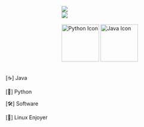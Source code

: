 <div align="center">
  <div style="display: inline-block; text-align: left;">
    <img src="https://github-readme-stats.vercel.app/api?username=frantisek-vojta&show_icons=true&theme=dark" />
    <br>
    <img src="https://github-readme-stats.vercel.app/api/top-langs/?username=frantisek-vojta&langs_count=4&layout=compact&theme=dark&exclude_repo=starbucks-vojta,animacce-JS" />
    <br><br>
    <img src="https://techstack-generator.vercel.app/python-icon.svg" alt="Python Icon" width="100">
    <img src="https://techstack-generator.vercel.app/java-icon.svg" alt="Java Icon" width="100">
    <br><br>
  </div>
</div>
<div padding-left:-150%>
    <p>[☕] Java</p>
    <p>[🐍] Python</p>
    <p>[🛠️] Software</p>
    <p>[🐧] Linux Enjoyer</p>
  
</div>
